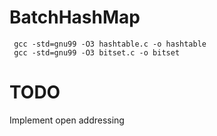 # BatchHashMap

     gcc -std=gnu99 -O3 hashtable.c -o hashtable
     gcc -std=gnu99 -O3 bitset.c -o bitset
# TODO 

Implement open addressing


